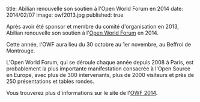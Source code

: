 title: Abilian renouvelle son soutien à l'Open World Forum en 2014
date: 2014/02/07
image: owf2013.jpg
published: true

Après avoir été sponsor et membre du comité d'organisation en 2013, Abilian renouvelle son soutien à
l'[Open World Forum](http://www.openworldforum.org/) en 2014.

Cette année, l'OWF aura lieu du 30 octobre au 1er novembre, au Beffroi de Montrouge.

L'Open World Forum, qui se déroule chaque année depuis 2008 à Paris, est probablement la plus importante manifestation consacrée à l'Open Source en Europe, avec plus de 300 intervenants, plus de 2000 visiteurs et près de 250 présentations et tables rondes.

Vous trouverez plus d'informations sur le site de l'[OWF 2014](http://www.openworldforum.org/).
